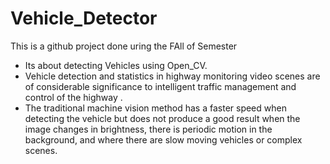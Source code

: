 # Vehicle_Detector
This is a github project done uring the FAll of Semester
- Its about detecting Vehicles using Open_CV.
- Vehicle detection and statistics in highway monitoring video scenes are of considerable significance to intelligent traffic management and control of the highway .
- The traditional machine vision method has a faster speed when detecting the vehicle but does not produce a good result when the image changes in brightness, there is periodic motion in the background, and where there are slow moving vehicles or complex scenes.

